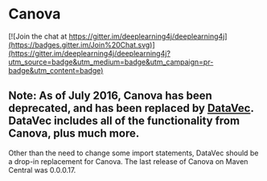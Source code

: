 Canova
=========================

[![Join the chat at https://gitter.im/deeplearning4j/deeplearning4j](https://badges.gitter.im/Join%20Chat.svg)](https://gitter.im/deeplearning4j/deeplearning4j?utm_source=badge&utm_medium=badge&utm_campaign=pr-badge&utm_content=badge)

## Note: As of July 2016, Canova has been deprecated, and has been replaced by [DataVec](https://github.com/deeplearning4j/DataVec). DataVec includes all of the functionality from Canova, plus much more.
Other than the need to change some import statements, DataVec should be a drop-in replacement for Canova. The last release of Canova on Maven Central was 0.0.0.17.

